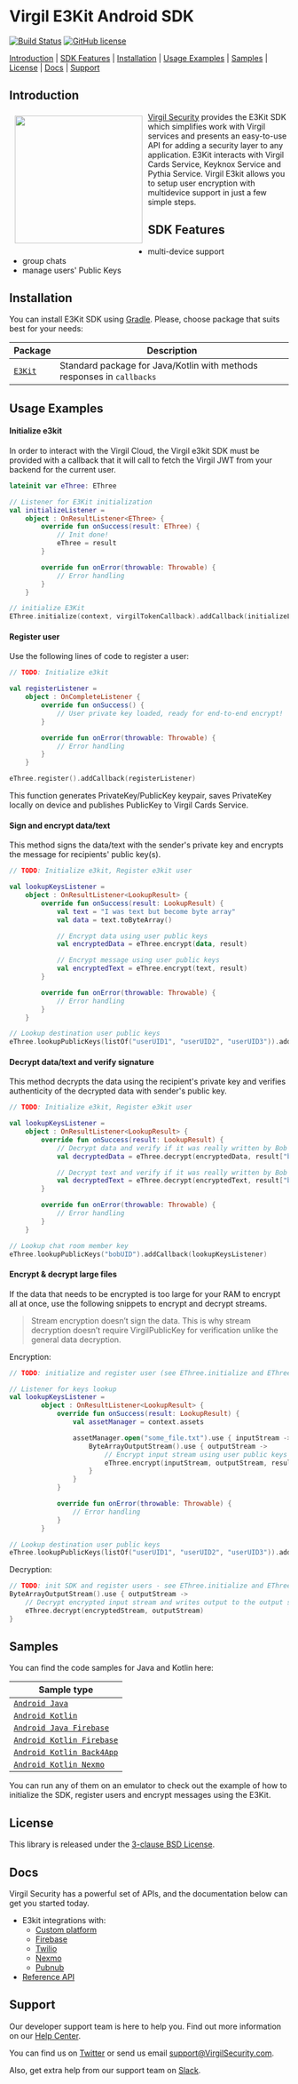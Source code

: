 # Virgil E3Kit Android SDK

[![Build Status](https://travis-ci.com/VirgilSecurity/virgil-e3kit-kotlin.svg?branch=master)](https://travis-ci.com/VirgilSecurity/virgil-e3kit-kotlin)
[![GitHub license](https://img.shields.io/badge/license-BSD%203--Clause-blue.svg)](https://github.com/VirgilSecurity/virgil/blob/master/LICENSE)

[Introduction](#introduction) | [SDK Features](#sdk-features) | [Installation](#installation) | [Usage Examples](#usage-examples) | [Samples](#samples) | [License](#license) | [Docs](#docs) | [Support](#support)

## Introduction

<a href="https://developer.virgilsecurity.com/docs"><img width="230px" src="https://cdn.virgilsecurity.com/assets/images/github/logos/virgil-logo-red.png" align="left" hspace="10" vspace="6"></a> [Virgil Security](https://virgilsecurity.com) provides the E3Kit SDK which simplifies work with Virgil services and presents an easy-to-use API for adding a security layer to any application. E3Kit interacts with Virgil Cards Service, Keyknox Service and Pythia Service.
Virgil E3kit allows you to setup user encryption with multidevice support in just a few simple steps.

## SDK Features
- multi-device support
- group chats
- manage users' Public Keys

## Installation

You can install E3Kit SDK using [Gradle](https://gradle.org/). Please, choose package that suits best for your needs:

| Package | Description |
|----------|---------|
| [`E3Kit`](./ethree-kotlin) | Standard package for Java/Kotlin with methods responses in `callbacks` |


## Usage Examples

#### Initialize e3kit

In order to interact with the Virgil Cloud, the Virgil e3kit SDK must be provided with a callback that it will call to fetch the Virgil JWT from your backend for the current user.

```kotlin
lateinit var eThree: EThree

// Listener for E3Kit initialization
val initializeListener =
    object : OnResultListener<EThree> {
        override fun onSuccess(result: EThree) {
            // Init done!
            eThree = result
        }

        override fun onError(throwable: Throwable) {
            // Error handling
        }
    }

// initialize E3Kit
EThree.initialize(context, virgilTokenCallback).addCallback(initializeListener)
```

#### Register user

Use the following lines of code to register a user:

```kotlin
// TODO: Initialize e3kit

val registerListener =
    object : OnCompleteListener {
        override fun onSuccess() {
            // User private key loaded, ready for end-to-end encrypt!
        }

        override fun onError(throwable: Throwable) {
            // Error handling
        }
    }

eThree.register().addCallback(registerListener)
```
This function generates PrivateKey/PublicKey keypair, saves PrivateKey locally on device and publishes PublicKey to Virgil Cards Service.

#### Sign and encrypt data/text

This method signs the data/text with the sender's private key and encrypts the message for recipients' public key(s).

```kotlin
// TODO: Initialize e3kit, Register e3kit user          

val lookupKeysListener =
    object : OnResultListener<LookupResult> {
        override fun onSuccess(result: LookupResult) {
            val text = "I was text but become byte array"
            val data = text.toByteArray()

            // Encrypt data using user public keys
            val encryptedData = eThree.encrypt(data, result)

            // Encrypt message using user public keys
            val encryptedText = eThree.encrypt(text, result)
        }

        override fun onError(throwable: Throwable) {
            // Error handling
        }
    }

// Lookup destination user public keys
eThree.lookupPublicKeys(listOf("userUID1", "userUID2", "userUID3")).addCallback(lookupKeysListener)
```

#### Decrypt data/text and verify signature

This method decrypts the data using the recipient's private key and verifies authenticity of the decrypted data with sender's public key.

```kotlin
// TODO: Initialize e3kit, Register e3kit user 

val lookupKeysListener =
    object : OnResultListener<LookupResult> {
        override fun onSuccess(result: LookupResult) {
            // Decrypt data and verify if it was really written by Bob
            val decryptedData = eThree.decrypt(encryptedData, result["bobUID"])

            // Decrypt text and verify if it was really written by Bob
            val decryptedText = eThree.decrypt(encryptedText, result["bobUID"])
        }

        override fun onError(throwable: Throwable) {
            // Error handling
        }
    }

// Lookup chat room member key
eThree.lookupPublicKeys("bobUID").addCallback(lookupKeysListener)
```

#### Encrypt & decrypt large files

If the data that needs to be encrypted is too large for your RAM to encrypt all at once, use the following snippets to encrypt and decrypt streams.
> Stream encryption doesn’t sign the data. This is why stream decryption doesn’t require VirgilPublicKey for verification unlike the general data decryption.

Encryption:
```kotlin
// TODO: initialize and register user (see EThree.initialize and EThree#register)

// Listener for keys lookup
val lookupKeysListener =
        object : OnResultListener<LookupResult> {
            override fun onSuccess(result: LookupResult) {
                val assetManager = context.assets

                assetManager.open("some_file.txt").use { inputStream ->
                    ByteArrayOutputStream().use { outputStream ->
                        // Encrypt input stream using user public keys and writes output to the output stream
                        eThree.encrypt(inputStream, outputStream, result)
                    }
                }
            }

            override fun onError(throwable: Throwable) {
                // Error handling
            }
        }

// Lookup destination user public keys
eThree.lookupPublicKeys(listOf("userUID1", "userUID2", "userUID3")).addCallback(lookupKeysListener)
```

Decryption:
```kotlin
// TODO: init SDK and register users - see EThree.initialize and EThree#register
ByteArrayOutputStream().use { outputStream ->
    // Decrypt encrypted input stream and writes output to the output stream
    eThree.decrypt(encryptedStream, outputStream)
}
```

## Samples

You can find the code samples for Java and Kotlin here:

| Sample type | 
|----------| 
| [`Android Java`](./samples/android-java) | 
| [`Android Kotlin`](./samples/android-kotlin) | 
| [`Android Java Firebase`](./samples/android-java-firebase-function) | 
| [`Android Kotlin Firebase`](./samples/android-kotlin-firebase-function) | 
| [`Android Kotlin Back4App`](./samples/android-kotlin-back4app) | 
| [`Android Kotlin Nexmo`](./samples/android-kotlin-nexmo) | 

You can run any of them on an emulator to check out the example of how to initialize the SDK, register users and encrypt messages using the E3Kit.

## License

This library is released under the [3-clause BSD License](LICENSE.md).

## Docs
Virgil Security has a powerful set of APIs, and the documentation below can get you started today.

* E3kit integrations with:
  * [Custom platform][_any_platform]
  * [Firebase][_firebase]
  * [Twilio][_twilio]
  * [Nexmo][_nexmo]
  * [Pubnub][_pubnub]
* [Reference API][_reference_api]

## Support
Our developer support team is here to help you. Find out more information on our [Help Center](https://help.virgilsecurity.com/).

You can find us on [Twitter](https://twitter.com/VirgilSecurity) or send us email support@VirgilSecurity.com.

Also, get extra help from our support team on [Slack](https://virgilsecurity.com/join-community).

[_any_platform]: https://developer.virgilsecurity.com/docs/use-cases/v5/encrypted-communication
[_twilio]: https://developer.virgilsecurity.com/docs/use-cases/v5/encrypted-communication-for-twilio
[_nexmo]: https://developer.virgilsecurity.com/docs/use-cases/v5/encrypted-communication-for-nexmo
[_firebase]: https://developer.virgilsecurity.com/docs/use-cases/v5/encrypted-communication-for-firebase
[_pubnub]: https://developer.virgilsecurity.com/docs/use-cases/v5/smart-door-lock
[_reference_api]: https://developer.virgilsecurity.com/docs/api-reference
